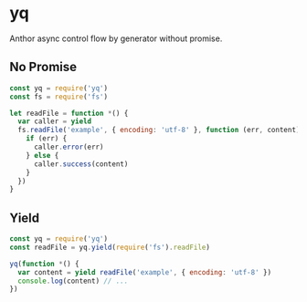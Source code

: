 # yq

Anthor async control flow by generator without promise.

## No Promise

```js
const yq = require('yq')
const fs = require('fs')

let readFile = function *() {
  var caller = yield
  fs.readFile('example', { encoding: 'utf-8' }, function (err, content) {
    if (err) {
      caller.error(err)
    } else {
      caller.success(content)
    }
  })
}
```

## Yield

```js
const yq = require('yq')
const readFile = yq.yield(require('fs').readFile)

yq(function *() {
  var content = yield readFile('example', { encoding: 'utf-8' })
  console.log(content) // ...
})
```
